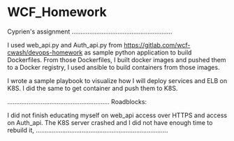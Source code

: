 # WCF_Homework
Cyprien's assignment
.........................................................

I used web_api.py and Auth_api.py from <https://gitlab.com/wcf-cwash/devops-homework> as sample python application to build Dockerfiles. 
From those Dockerfiles, I built docker images and pushed them to a Docker registry, I used ansible to build containers from those images. 

I wrote a sample playbook to visualize how I will deploy services and ELB on K8S. I did the same to get container and push them to K8S.

..........................................................
Roadblocks:

I did not finish educating myself on web_api access over HTTPS and access on Auth_api. 
The K8S server crashed and I did not have enough time to rebuild it,
...........................................................................
